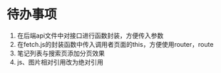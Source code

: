 # 待办事项
1. 在后端api文件中对接口进行函数封装，方便传入参数
2. 在fetch.js的封装函数中传入调用者页面的this，方便使用router，route
3. 笔记列表与搜索页添加分页效果
4. js、图片相对引用改为绝对引用